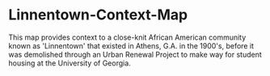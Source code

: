 # Linnentown-Context-Map
This map provides context to a close-knit African American community known as 'Linnentown' that existed in Athens, G.A. in the 1900's, before it was demolished through an Urban Renewal Project to make way for student housing at the University of Georgia.
